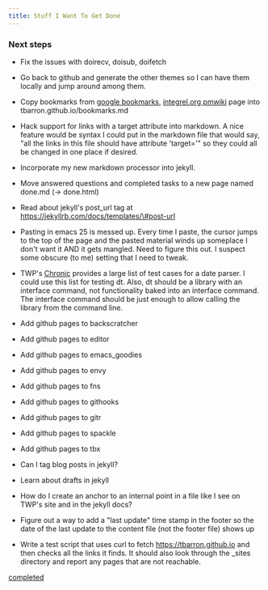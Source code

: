 ```yaml
---
title: Stuff I Want To Get Done
---
```


### Next steps ###

 * Fix the issues with doirecv, doisub, doifetch

 * Go back to github and generate the other themes so I can have them
   locally and jump around among them.

 * Copy bookmarks from
   [google bookmarks](https://www.google.com/bookmarks/),
   [integrel.org pmwiki](http://integrel.org/pmwiki/pmwiki.php?n=Tom.Bookmarks)
   page into tbarron.github.io/bookmarks.md

 * Hack support for links with a target attribute into markdown. A nice
   feature would be syntax I could put in the markdown file that would say,
   "all the links in this file should have attribute 'target=<blah>'" so
   they could all be changed in one place if desired.

 * Incorporate my new markdown processor into jekyll.

 * Move answered questions and completed tasks to a new page named
   done.md (-> done.html)

 * Read about jekyll's post_url tag at
   https://jekyllrb.com/docs/templates/\#post-url

 * Pasting in emacs 25 is messed up. Every time I paste, the cursor jumps
   to the top of the page and the pasted material winds up someplace I
   don't want it AND it gets mangled. Need to figure this out. I suspect
   some obscure (to me) setting that I need to tweak.

 * TWP's [Chronic](https://github.com/mojombo/chronic) provides a large
   list of test cases for a date parser. I could use this list for testing
   dt. Also, dt should be a library with an interface command, not
   functionality baked into an interface command. The interface command
   should be just enough to allow calling the library from the command
   line.

 * Add github pages to backscratcher

 * Add github pages to editor

 * Add github pages to emacs_goodies

 * Add github pages to envy

 * Add github pages to fns

 * Add github pages to githooks

 * Add github pages to gitr

 * Add github pages to spackle

 * Add github pages to tbx

 * Can I tag blog posts in jekyll?

 * Learn about drafts in jekyll

 * How do I create an anchor to an internal point in a file like I see on
   TWP's site and in the jekyll docs?

 * Figure out a way to add a "last update" time stamp in the footer so the
   date of the last update to the content file (not the footer file) shows
   up

 * Write a test script that uses curl to fetch https://tbarron.github.io
   and then checks all the links it finds. It should also look through the
   _sites directory and report any pages that are not reachable.

 [completed](done.html)
